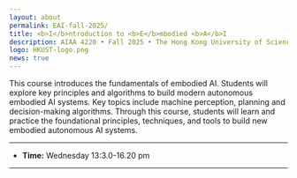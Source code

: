 ```yaml
---
layout: about
permalink: EAI-fall-2025/
title: <b>I</b>ntroduction to <b>E</b>mbodied <b>A</b>I
description: AIAA 4220 • Fall 2025 • The Hong Kong University of Science and Technology(Guangzhou)
logo: HKUST-logo.png
news: true
---
```


This course introduces the fundamentals of embodied AI. Students will explore key principles and algorithms to build modern autonomous embodied AI systems. Key topics include machine perception, planning and decision-making algorithms. Through this course, students will learn and practice the foundational principles, techniques, and tools to build new embodied autonomous AI systems.

***

- **Time:** Wednesday 13:3.0-16.20 pm
<!-- - **Location:** [Posner Hall 152](https://www.google.com/maps/place/Posner+Hall/@40.4424422,-79.9448675){:target="\_blank"} -->
<!-- - **Discussion:** [Piazza](https://piazza.com/class/jqh4n6275r82yq){:target="\_blank"} -->
<!-- - **HW submission:** [Gradescope](https://www.gradescope.com/courses/36025){:target="\_blank"} -->
<!-- - **Online lectures:** The lectures will be live-streamed through [Panopto](https://scs.hosted.panopto.com/Panopto/Pages/Sessions/List.aspx?folderID=0f44b4d7-fb4e-49eb-b88d-a9d00125e1b3){:target="\_blank"}, recorded, and made available on [YouTube](https://www.youtube.com/playlist?list=PLoZgVqqHOumTY2CAQHL45tQp6kmDnDcqn){:target="\_blank"}. -->
<!-- - **Contact:** Students should ask all course-related questions on [Piazza](https://piazza.com/class/jqh4n6275r82yq){:target="\_blank"}, where you will also find announcements. For external enquiries, personal matters, or in emergencies, you can email us at *10708-instructor@cs.cmu.edu*. -->

***
